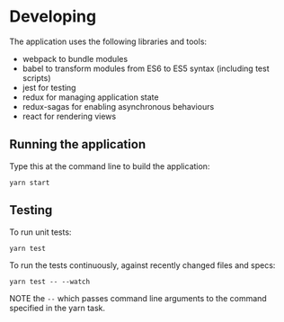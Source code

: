 # Developing

The application uses the following libraries and tools:

- webpack to bundle modules
- babel to transform modules from ES6 to ES5 syntax (including test scripts)
- jest for testing
- redux for managing application state
- redux-sagas for enabling asynchronous behaviours
- react for rendering views



## Running the application

Type this at the command line to build the application:

	yarn start



## Testing

To run unit tests:

	yarn test

To run the tests continuously, against recently changed files and specs: 

	yarn test -- --watch

NOTE the `--` which passes command line arguments to the command specified in the yarn task.